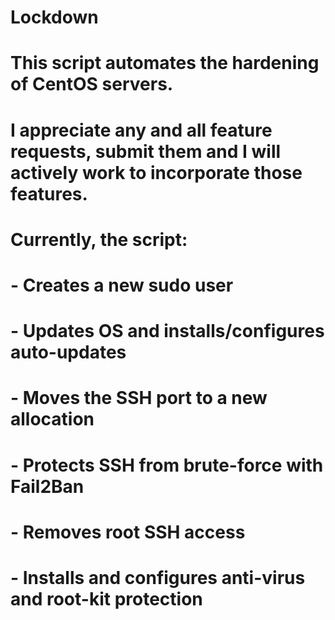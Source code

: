 # Lockdown
# This script automates the hardening of CentOS servers.

# I appreciate any and all feature requests, submit them and I will actively work to incorporate those features.

# Currently, the script: 
#   - Creates a new sudo user
#   - Updates OS and installs/configures auto-updates
#   - Moves the SSH port to a new allocation
#   - Protects SSH from brute-force with Fail2Ban
#   - Removes root SSH access
#   - Installs and configures anti-virus and root-kit protection
